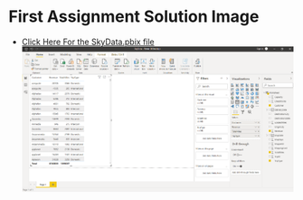 # First Assignment Solution Image
<!-- ### Click Here For the SaleData.pbix file(https://github.com/IamVicky90/PowerBI-Assignments/blob/main/Assignment-1/SkyData.pbix) -->
* [Click Here For the SkyData.pbix file](https://github.com/IamVicky90/PowerBI-Assignments/blob/main/Assignment-1/SkyData.pbix)
![error check your internet](../Images/Assignment1.PNG)
